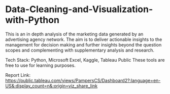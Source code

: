 # Data-Cleaning-and-Visualization-with-Python

This is an in depth analysis of the marketing data generated by an advertising agency network.
The aim is to deliver actionable insights to the management for decision making and further insights beyond the question scopes and complementing with supplementary analysis and research.

Tech Stack: Python, Microsoft Excel, Kaggle, Tableau Public
These tools are free to use for learning purposes.

Report Link: https://public.tableau.com/views/PampersCS/Dashboard2?:language=en-US&:display_count=n&:origin=viz_share_link
